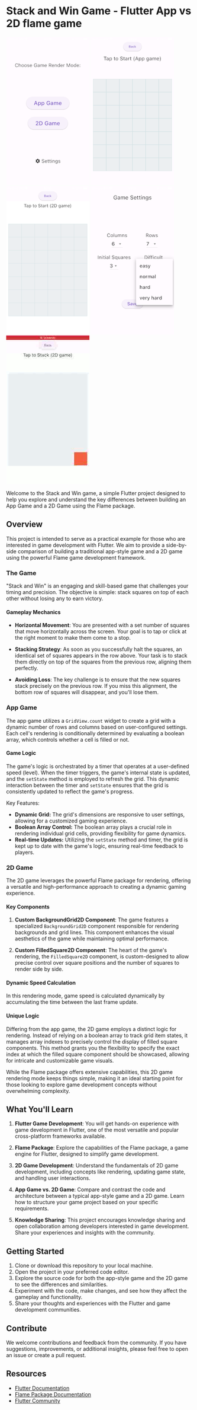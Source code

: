 # Stack and Win Game - Flutter App vs 2D flame game
![Main Screen](readme_images/main.png)
![App Game](readme_images/app_game.png)
![2D Game](readme_images/2d_game.png)
![2D Game](readme_images/settings.png)
![2D Game](readme_images/2d_playing.gif)

Welcome to the Stack and Win game, a simple Flutter project designed to help you explore and understand the key differences between building an App Game and a 2D Game using the Flame package.

## Overview

This project is intended to serve as a practical example for those who are interested in game development with Flutter. We aim to provide a side-by-side comparison of building a traditional app-style game and a 2D game using the powerful Flame game development framework.

### The Game

"Stack and Win" is an engaging and skill-based game that challenges your timing and precision. The objective is simple: stack squares on top of each other without losing any to earn victory.

#### Gameplay Mechanics

- **Horizontal Movement**: You are presented with a set number of squares that move horizontally across the screen. Your goal is to tap or click at the right moment to make them come to a stop.

- **Stacking Strategy**: As soon as you successfully halt the squares, an identical set of squares appears in the row above. Your task is to stack them directly on top of the squares from the previous row, aligning them perfectly.

- **Avoiding Loss**: The key challenge is to ensure that the new squares stack precisely on the previous row. If you miss this alignment, the bottom row of squares will disappear, and you'll lose them.

### App Game

The app game utilizes a `GridView.count` widget to create a grid with a dynamic number of rows and columns based on user-configured settings. Each cell's rendering is conditionally determined by evaluating a boolean array, which controls whether a cell is filled or not.

#### Game Logic

The game's logic is orchestrated by a timer that operates at a user-defined speed (level). When the timer triggers, the game's internal state is updated, and the `setState` method is employed to refresh the grid. This dynamic interaction between the timer and `setState` ensures that the grid is consistently updated to reflect the game's progress.

Key Features:
- **Dynamic Grid:** The grid's dimensions are responsive to user settings, allowing for a customized gaming experience.
- **Boolean Array Control:** The boolean array plays a crucial role in rendering individual grid cells, providing flexibility for game dynamics.
- **Real-time Updates:** Utilizing the `setState` method and timer, the grid is kept up to date with the game's logic, ensuring real-time feedback to players.

### 2D Game

The 2D game leverages the powerful Flame package for rendering, offering a versatile and high-performance approach to creating a dynamic gaming experience.

#### Key Components

1. **Custom BackgroundGrid2D Component**: The game features a specialized `BackgroundGrid2D` component responsible for rendering backgrounds and grid lines. This component enhances the visual aesthetics of the game while maintaining optimal performance.

2. **Custom FilledSquare2D Component**: The heart of the game's rendering, the `FilledSquare2D` component, is custom-designed to allow precise control over square positions and the number of squares to render side by side.

#### Dynamic Speed Calculation

In this rendering mode, game speed is calculated dynamically by accumulating the time between the last frame update.

#### Unique Logic

Differing from the app game, the 2D game employs a distinct logic for rendering. Instead of relying on a boolean array to track grid item states, it manages array indexes to precisely control the display of filled square components. This method grants you the flexibility to specify the exact index at which the filled square component should be showcased, allowing for intricate and customizable game visuals.

While the Flame package offers extensive capabilities, this 2D game rendering mode keeps things simple, making it an ideal starting point for those looking to explore game development concepts without overwhelming complexity.

## What You'll Learn

1. **Flutter Game Development**: You will get hands-on experience with game development in Flutter, one of the most versatile and popular cross-platform frameworks available.

2. **Flame Package**: Explore the capabilities of the Flame package, a game engine for Flutter, designed to simplify game development.

3. **2D Game Development**: Understand the fundamentals of 2D game development, including concepts like rendering, updating game state, and handling user interactions.

4. **App Game vs. 2D Game**: Compare and contrast the code and architecture between a typical app-style game and a 2D game. Learn how to structure your game project based on your specific requirements.

5. **Knowledge Sharing**: This project encourages knowledge sharing and open collaboration among developers interested in game development. Share your experiences and insights with the community.

## Getting Started

1. Clone or download this repository to your local machine.
2. Open the project in your preferred code editor.
3. Explore the source code for both the app-style game and the 2D game to see the differences and similarities.
4. Experiment with the code, make changes, and see how they affect the gameplay and functionality.
5. Share your thoughts and experiences with the Flutter and game development communities.

## Contribute

We welcome contributions and feedback from the community. If you have suggestions, improvements, or additional insights, please feel free to open an issue or create a pull request.

## Resources

- [Flutter Documentation](https://flutter.dev/docs)
- [Flame Package Documentation](https://pub.dev/packages/flame)
- [Flutter Community](https://flutter.dev/community)
